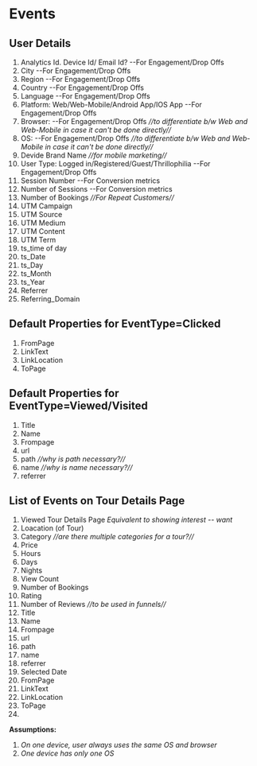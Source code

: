 # Events
## User Details
1. Analytics Id. Device Id/ Email Id? --For Engagement/Drop Offs
2. City --For Engagement/Drop Offs
3. Region --For Engagement/Drop Offs
4. Country --For Engagement/Drop Offs
5. Language --For Engagement/Drop Offs
6. Platform: Web/Web-Mobile/Android App/IOS App --For Engagement/Drop Offs
7. Browser: --For Engagement/Drop Offs *//to differentiate b/w Web and Web-Mobile in case it can't be done directly//*
8. OS: --For Engagement/Drop Offs *//to differentiate b/w Web and Web-Mobile in case it can't be done directly//*
9. Devide Brand Name *//for mobile marketing//*
10. User Type: Logged in/Registered/Guest/Thrillophilia --For Engagement/Drop Offs
11. Session Number --For Conversion metrics
12. Number of Sessions --For Conversion metrics
13. Number of Bookings *//For Repeat Customers//*
14. UTM Campaign
15. UTM Source
16. UTM Medium
17. UTM Content
18. UTM Term
19. ts_time of day
20. ts_Date
21. ts_Day
22. ts_Month
23. ts_Year
24. Referrer
25. Referring_Domain

## Default Properties for EventType=Clicked
1. FromPage
2. LinkText
3. LinkLocation
4. ToPage

## Default Properties for EventType=Viewed/Visited
1. Title
2. Name
3. Frompage
4. url
5. path *//why is path necessary?//*
6. name *//why is name necessary?//*
7. referrer

## List of Events on **Tour Details Page**
1. Viewed Tour Details Page *Equivalent to showing interest -- want*
  1. Loacation (of Tour)
  2. Category *//are there multiple categories for a tour?//*
  3. Price
  4. Hours
  5. Days
  6. Nights
  7. View Count
  8. Number of Bookings
  9. Rating
  10. Number of Reviews *//to be used in funnels//*
  11. Title
  12. Name
  13. Frompage
  14. url
  15. path 
  16. name
  17. referrer
2. Selected Date
  1. FromPage
  2. LinkText
  3. LinkLocation
  4. ToPage
  5. 



**Assumptions:**
1. *On one device, user always uses the same OS and browser*
2. *One device has only one OS*
